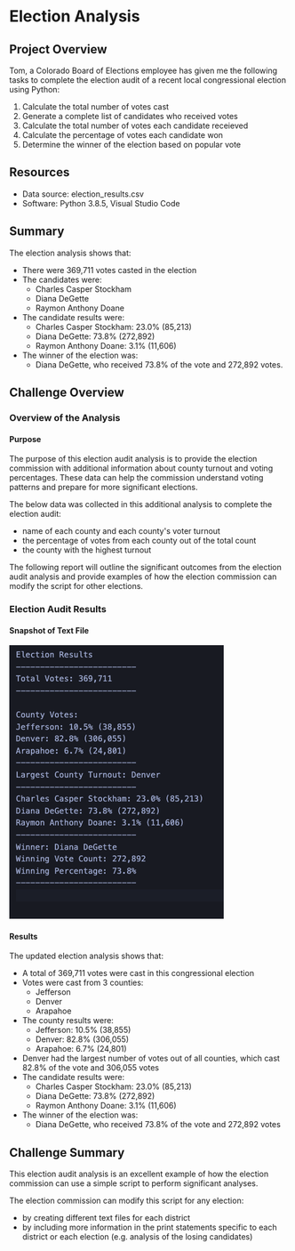 # Election Analysis

## Project Overview
Tom, a Colorado Board of Elections employee has given me the following tasks to complete the election audit of a recent local congressional election using Python:

1. Calculate the total number of votes cast 
2. Generate a complete list of candidates who received votes
3. Calculate the total number of votes each candidate receieved
4. Calculate the percentage of votes each candidate won
5. Determine the winner of the election based on popular vote

## Resources
- Data source: election_results.csv
- Software: Python 3.8.5, Visual Studio Code

## Summary
The election analysis shows that:
- There were 369,711 votes casted in the election 
- The candidates were:
  -  Charles Casper Stockham
  -  Diana DeGette
  -  Raymon Anthony Doane
- The candidate results were:
  - Charles Casper Stockham: 23.0% (85,213)
  - Diana DeGette: 73.8% (272,892)
  - Raymon Anthony Doane: 3.1% (11,606)
- The winner of the election was:
  - Diana DeGette, who received 73.8% of the vote and 272,892 votes. 

## Challenge Overview

### Overview of the Analysis

#### Purpose

The purpose of this election audit analysis is to provide the election commission with additional information about county turnout and voting percentages. These data can help the commission understand voting patterns and prepare for more significant elections.   

The below data was collected in this additional analysis to complete the election audit:
- name of each county and each county's voter turnout
- the percentage of votes from each county out of the total count 
- the county with the highest turnout

The following report will outline the significant outcomes from the election audit analysis and provide examples of how the election commission can modify the script for other elections. 

### Election Audit Results

#### Snapshot of Text File 

![election_audit](election_audit.png)

#### Results
The updated election analysis shows that:
- A total of 369,711 votes were cast in this congressional election
- Votes were cast from 3 counties:
  -  Jefferson
  - Denver
  - Arapahoe
- The county results were:
  - Jefferson: 10.5% (38,855)
  - Denver: 82.8% (306,055)
  - Arapahoe: 6.7% (24,801)
- Denver had the largest number of votes out of all counties, which cast 82.8% of the vote and 306,055 votes
- The candidate results were:
  - Charles Casper Stockham: 23.0% (85,213)
  - Diana DeGette: 73.8% (272,892)
  - Raymon Anthony Doane: 3.1% (11,606)
- The winner of the election was:
  - Diana DeGette, who received 73.8% of the vote and 272,892 votes

## Challenge Summary

This election audit analysis is an excellent example of how the election commission can use a simple script to perform significant analyses. 

The election commission can modify this script for any election:
- by creating different text files for each district 
- by including more information in the print statements specific to each district or each election (e.g. analysis of the losing candidates) 

